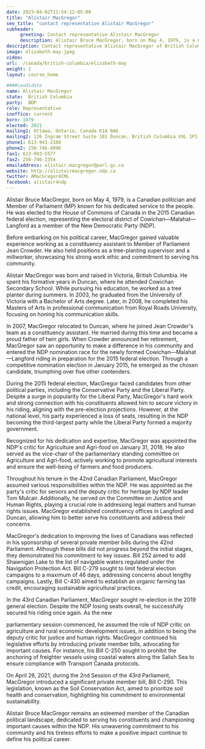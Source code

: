 ```yaml
---
date: 2023-04-02T11:54:12-05:00
title: "Alistair MacGregor"
seo_title: "contact representative Alistair MacGregor"
subheader:
     greeting: Contact representative Alistair MacGregor
     description: Alistair Bruce MacGregor, born on May 4, 1979, is a Canadian politician and Member of Parliament (MP) known for his dedicated service to the people. He was elected to the House of Commons of Canada in the 2015 Canadian federal election, representing the electoral district of Cowichan—Malahat—Langford as a member of the New Democratic Party (NDP).
description: Contact representative Alistair MacGregor of British Columbia. Contact information for Alistair MacGregor includes email address, phone number, and mailing address.
image: elizabeth-may.jpeg
video:
url:  /canada/british-columbia/elizabeth-may
weight: 1
layout: course_home

####candidate
name: Alistair MacGregor
state:	British Columbia
party:	NDP
role: Representative
inoffice: current
born: 1979
elected: 2021
mailing1: Ottawa, Ontario, Canada K1A 0A6
mailing2: 126 Ingram Street Suite 101 Duncan, British Columbia V9L 1P1
phone1: 613-943-2180
phone2: 250-746-4896
fax1: 613-993-5577
fax2: 250-746-2354
emailaddress: alistair.macgregor@parl.gc.ca
website: http://alistairmacgregor.ndp.ca
twitter: AMacGregor4CML
facebook: alistair4ndp
---
```


Alistair Bruce MacGregor, born on May 4, 1979, is a Canadian politician and Member of Parliament (MP) known for his dedicated service to the people. He was elected to the House of Commons of Canada in the 2015 Canadian federal election, representing the electoral district of Cowichan—Malahat—Langford as a member of the New Democratic Party (NDP).

Before embarking on his political career, MacGregor gained valuable experience working as a constituency assistant to Member of Parliament Jean Crowder. He also held positions as a tree-planting supervisor and a millworker, showcasing his strong work ethic and commitment to serving his community.

Alistair MacGregor was born and raised in Victoria, British Columbia. He spent his formative years in Duncan, where he attended Cowichan Secondary School. While pursuing his education, he worked as a tree planter during summers. In 2003, he graduated from the University of Victoria with a Bachelor of Arts degree. Later, in 2008, he completed his Masters of Arts in professional communication from Royal Roads University, focusing on honing his communication skills.

In 2007, MacGregor relocated to Duncan, where he joined Jean Crowder's team as a constituency assistant. He married during this time and became a proud father of twin girls. When Crowder announced her retirement, MacGregor saw an opportunity to make a difference in his community and entered the NDP nomination race for the newly formed Cowichan—Malahat—Langford riding in preparation for the 2015 federal election. Through a competitive nomination election in January 2015, he emerged as the chosen candidate, triumphing over five other contenders.

During the 2015 federal election, MacGregor faced candidates from other political parties, including the Conservative Party and the Liberal Party. Despite a surge in popularity for the Liberal Party, MacGregor's hard work and strong connection with his constituents allowed him to secure victory in his riding, aligning with the pre-election projections. However, at the national level, his party experienced a loss of seats, resulting in the NDP becoming the third-largest party while the Liberal Party formed a majority government.

Recognized for his dedication and expertise, MacGregor was appointed the NDP's critic for Agriculture and Agri-food on January 31, 2018. He also served as the vice-chair of the parliamentary standing committee on Agriculture and Agri-food, actively working to promote agricultural interests and ensure the well-being of farmers and food producers.

Throughout his tenure in the 42nd Canadian Parliament, MacGregor assumed various responsibilities within the NDP. He was appointed as the party's critic for seniors and the deputy critic for heritage by NDP leader Tom Mulcair. Additionally, he served on the Committee on Justice and Human Rights, playing a crucial role in addressing legal matters and human rights issues. MacGregor established constituency offices in Langford and Duncan, allowing him to better serve his constituents and address their concerns.

MacGregor's dedication to improving the lives of Canadians was reflected in his sponsorship of several private member bills during the 42nd Parliament. Although these bills did not progress beyond the initial stages, they demonstrated his commitment to key issues. Bill 252 aimed to add Shawnigan Lake to the list of navigable waters regulated under the Navigation Protection Act. Bill C-279 sought to limit federal election campaigns to a maximum of 46 days, addressing concerns about lengthy campaigns. Lastly, Bill C-430 aimed to establish an organic farming tax credit, encouraging sustainable agricultural practices.

In the 43rd Canadian Parliament, MacGregor sought re-election in the 2019 general election. Despite the NDP losing seats overall, he successfully secured his riding once again. As the new

 parliamentary session commenced, he assumed the role of NDP critic on agriculture and rural economic development issues, in addition to being the deputy critic for justice and human rights. MacGregor continued his legislative efforts by introducing private member bills, advocating for important causes. For instance, his Bill C-250 sought to prohibit the anchoring of freighter vessels using coastal waters along the Salish Sea to ensure compliance with Transport Canada protocols.

On April 26, 2021, during the 2nd Session of the 43rd Parliament, MacGregor introduced a significant private member bill, Bill C-290. This legislation, known as the Soil Conservation Act, aimed to prioritize soil health and conservation, highlighting his commitment to environmental sustainability.

Alistair Bruce MacGregor remains an esteemed member of the Canadian political landscape, dedicated to serving his constituents and championing important causes within the NDP. His unwavering commitment to his community and his tireless efforts to make a positive impact continue to define his political career.
